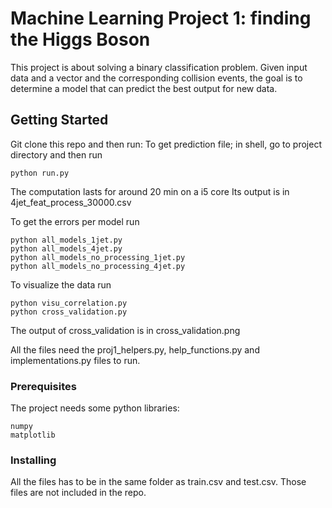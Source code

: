 # Machine Learning Project 1: finding the Higgs Boson

This project is about solving a binary classification problem. Given input data and a vector and the corresponding collision events, the goal is to determine a model that can predict the best output for new data.

## Getting Started

Git clone this repo and then run:
To get prediction file; in shell, go to project directory and then run
```
python run.py
```
The computation lasts for around 20 min on a i5 core
Its output is in 4jet_feat_process_30000.csv

To get the errors per model run
```
python all_models_1jet.py
python all_models_4jet.py
python all_models_no_processing_1jet.py
python all_models_no_processing_4jet.py
```

To visualize the data run
```
python visu_correlation.py
python cross_validation.py
```
The output of cross_validation is in cross_validation.png

All the files need the proj1_helpers.py, help_functions.py and implementations.py files to run.

### Prerequisites

The project needs some python libraries:
```
numpy
matplotlib
```

### Installing

All the files has to be in the same folder as train.csv and test.csv. Those files are not included in the repo.
